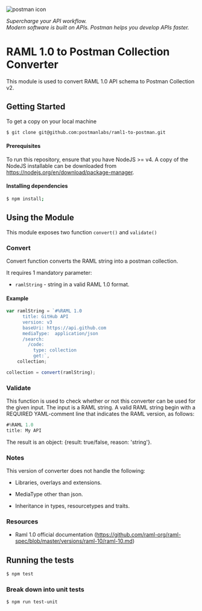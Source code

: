 
![postman icon](https://raw.githubusercontent.com/postmanlabs/postmanlabs.github.io/develop/global-artefacts/postman-logo%2Btext-320x132.png) 

*Supercharge your API workflow.*  
*Modern software is built on APIs. Postman helps you develop APIs faster.*

# RAML 1.0 to Postman Collection Converter

This module is used to convert RAML 1.0 API schema to Postman Collection v2.

## Getting Started
 To get a copy on your local machine
```bash
$ git clone git@github.com:postmanlabs/raml1-to-postman.git
```


#### Prerequisites
To run this repository, ensure that you have NodeJS >= v4. A copy of the NodeJS installable can be downloaded from https://nodejs.org/en/download/package-manager.

#### Installing dependencies
```bash
$ npm install;
```

## Using the Module
This module exposes two function `convert()` and `validate()`

### Convert

Convert function converts the RAML string into a postman collection.

It requires 1 mandatory parameter:

* `ramlString` - string in a valid RAML 1.0 format.

#### Example
```javascript
var ramlString = `#%RAML 1.0
      title: GitHub API
      version: v3
      baseUri: https://api.github.com
      mediaType:  application/json
      /search:
        /code:
          type: collection
          get:`,
    collection;

collection = convert(ramlString);
```

### Validate

This function is used to check whether or not this converter can be used for the given input. The input is a RAML string. A valid RAML string begin with a REQUIRED YAML-comment line that indicates the RAML version, as follows:
```javascript
#%RAML 1.0
title: My API
```

The result is an object: {result: true/false, reason: 'string'}.



### Notes

This version of converter does not handle the following:

* Libraries, overlays and extensions.

* MediaType other than json.

* Inheritance in types, resourcetypes and traits.

### Resources

* Raml 1.0 official documentation (https://github.com/raml-org/raml-spec/blob/master/versions/raml-10/raml-10.md)

## Running the tests

```bash
$ npm test
```

### Break down into unit tests

```bash
$ npm run test-unit
```
